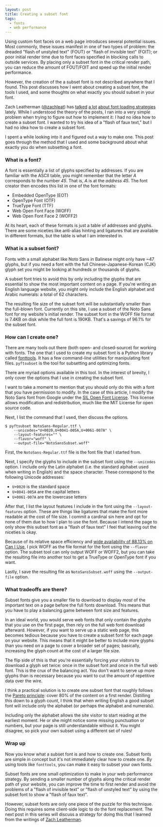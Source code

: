 ```yaml
---
layout: post
title: Creating a subset font
tags:
  - fonts
  - web performance
---
```


Using custom font faces on a web page introduces several potential issues. Most commonly, these issues manifest in one of two types of problem: the dreaded "flash of unstyled text" (FOUT) or "flash of invisible text" (FOIT); or poor initial render time due to font faces specified in blocking calls to outside services. By placing only a subset font in the critical render path, you can reduce the amount of FOUT/FOIT and speed up the initial render performance.

However, the creation of the a subset font is not described anywhere that I found. This post discusses how I went about creating a subset font, the tools I used, and some thoughts on what exactly you should subset in your font.

<!-- more -->

Zach Leatherman ([@zachleat][zach-twitter]) has [talked][zach1] [a lot][zach2] [about font loading strategies][zach3] lately. While I understood the theory of the posts, I ran into a very simple problem when trying to figure out how to implement it: I had no idea how to create a subset font. I wanted to try his idea of a "flash of faux text," but I had no idea how to create a subset font.

I spent a while looking into it and figured out a way to make one. This post goes through the method that I used and some background about what exactly you do when subsetting a font.

### What is a font?

A font is essentially a list of glyphs specified by addresses. If you are familiar with the ASCII table, you might remember that the letter *A* corresponds to the number *45*. That is, *A* is at the *address* *45*. The font creator then encodes this list in one of the font formats:

* Embedded OpenType (EOT)
* OpenType Font (OTF)
* TrueType Font (TTF)
* Web Open Font Face (WOFF)
* Web Open Font Face 2 (WOFF2)

At its heart, each of these formats is just a table of addresses and glyphs. There are some niceties like anti-alias hinting and ligatures that are available in different formats, but the table is what I am interested in.

### What is a subset font?

Fonts with a small alphabet like Noto Sans in Balinese might only have ~47 glyphs, but if you need a font with the full Chinese-Japanese-Korean (CJK) glyph set you might be looking at hundreds or thousands of glyphs.

A subset font tries to avoid this by only including the glyphs that are essential to show the most important content on a page. If you're writing an English language website, you might only include the English alphabet and Arabic numerals: a total of 62 characters.

The resulting file size of the subset font will be substantially smaller than the full-blown font. Currently on this site, I use a subset of the Noto Sans font for my website's initial render. The subset font in the WOFF file format is 7.4KB on disk while the full font is 190KB. That's a savings of 96.1% for the subset font.

### How can I create one?

There are many tools out there (both open- and closed-source) for working with fonts. The one that I used to create my subset font is a Python library called [fonttools](https://github.com/behdad/fonttools). It has a few command-line utilities for manipulating font files. `pyftsubset` is the tool for subsetting and optimizing fonts.

There are myriad options available in this tool. In the interest of brevity, I only cover the options that I use in creating the subset font.

<aside>
I want to take a moment to mention that you should only do this with a font that you have permission to modify. In the case of this article, I modify the Noto Sans font from Google under the <a href="https://github.com/google/fonts/blob/c698ee1cbe301f79e6fe80c8cde18cb084384292/ofl/notosans/OFL.txt">SIL Open Font License</a>. This license allows modification and redistribution, much like the MIT License for open source code.
</aside>

Next, I list the command that I used, then discuss the options.

```shell
$ pyftsubset NotoSans-Regular.ttf \
    --unicodes="U+0020,U+0041-005A,U+0061-007A" \
    --layout-features="" \
    --flavor="woff" \
    --output-file="NotoSansSubset.woff"
```

First, the `NotoSans-Regular.ttf` file is the font file that I started from.

Next, I specify the glyphs to include in the subset font using the `--unicodes` option. I include only the Latin alphabet (i.e. the standard alphabet used when writing in English) and the space character. These correspond to the following Unicode addresses:

* `U+0020` is the standard space
* `U+0041-005A` are the capital letters
* `U+0061-007A` are the lowercase letters

After that, I list the layout features I include in the font using the `--layout-features` option. These are things like ligatures that make the font more readable at the cost of file size. I commit a cardinal sin here and opt for none of them due to how I plan to use the font. Because I intend the page to only show this subset font as a "flash of faux text" I feel that leaving out the niceties is okay.

Because of its relative space efficiency and [wide availability of 88.13% on Can I Use](http://caniuse.com/#feat=woff), I pick WOFF as the file format for the font using the `--flavor` option. The subset tool can only output WOFF or WOFF2, but you can take the resulting file into another tool to get a TrueType or OpenType font if you want.

Lastly, I save the resulting file as `NotoSansSubset.woff` using the `--output-file` option.

### What tradeoffs are there?

Subset fonts give you a smaller file to download to display *most* of the important text on a page before the full fonts download. This means that you have to play a balancing game between font size and features.

In an ideal world, you would serve web fonts that only contain the glyphs that you use on the first page, then rely on the full web font download afterward. However, if you want to serve up a static web page, this becomes tedious because you have to create a subset font for each page on your website. This means that it might be better to include more glyphs than you need on a page to cover a broader set of pages; basically, increasing the glyph count at the cost of a larger file size.

The flip side of this is that you're essentially forcing your visitors to download a glyph set twice: once in the subset font and once in the full web font. This is the crux of the balancing act. You don't want to serve up more glyphs than is necessary because you want to cut the amount of repetitive data over the wire.

I think a practical solution is to create one subset font that roughly follows the [Pareto principle](https://en.wikipedia.org/wiki/Pareto_principle): cover 80% of the content on a first render. Distilling this down to a glyph count, I think that when writing English a good subset font will include only the alphabet (or perhaps the alphabet and numerals).

Including only the alphabet allows the site visitor to start reading at the earliest moment. He or she might notice some missing punctuation or numbers, but your page is still understandable without it. You might disagree, so pick your own subset using a different set of rules!

### Wrap up

Now you know what a subset font is and how to create one. Subset fonts are simple in concept but it's not immediately clear how to create one. By using tools like `fonttools`, you can make it easy to subset your own fonts.

Subset fonts are one small optimization to make in your web performance strategy. By sending a smaller number of glyphs along the critical render path of your website, you can improve the time to first render and avoid the problems of a "flash of invisible text" or "flash of unstyled text" by using the subset font to show a "flash of faux text".

However, subset fonts are only one piece of the puzzle for this technique. Doing this requires some client-side logic to do the font replacement. The next post in this series will discuss a strategy for doing this that I learned from the writings of [Zach Leatherman][zach-twitter].


[zach-twitter]: https://twitter.com/zachleat
[zach1]: http://www.zachleat.com/web/critical-webfonts/
[zach2]: http://www.zachleat.com/web/web-font-data-uris/
[zach3]: http://www.zachleat.com/web/preload/
